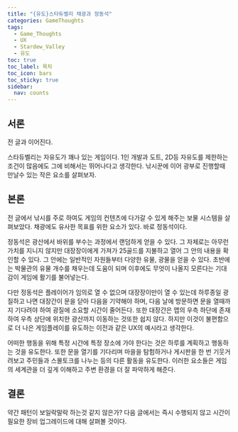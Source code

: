 ```yaml
---
title: "{유도}스타듀벨리 채광과 정동석"
categories: GameThoughts
tags:
  - Game_Thoughts
  - UX
  - Stardew_Valley
  - 유도
toc: true
toc_label: 목차
toc_icon: bars
toc_sticky: true
sidebar:
  nav: counts
---
```

## 서론
전 글과 이어진다.

스타듀벨리는 자유도가 꽤나 있는 게임이다. 1인 개발과 도트, 2D등 자유도를 제한하는 조건이 많음에도 그에 비해서는 뛰어나다고 생각한다. 낚시꾼에 이어 광부로 진행할때 만날수 있는 작은 요소를 살펴보자.

## 본론
전 글에서 낚시를 주로 하여도 게임의 컨텐츠에 다가갈 수 있게 해주는 보물 시스템을 살펴보았다. 채광에도 유사한 목표를 위한 요소가 있다. 바로 정동석이다.

정동석은 광산에서 바위를 부수는 과정에서 랜덤하게 얻을 수 있다. 그 자체로는 아무런 가치를 지니지 않지만 대장장이에게 가져가 25골드를 지불하고 열어 그 안의 내용을 확인할 수 있다. 그 안에는 일반적인 자원들부터 다양한 유물, 광물을 얻을 수 있다. 초반에는 박물관의 유물 개수를 채우는데 도움이 되며 이후에도 무엇이 나올지 모른다는 기대감이 게임에 활기를 불어넣는다.

다만 정동석은 플레이어가 임의로 열 수 없으며 대장장이만이 열 수 있는데 하루종일 광질하고 나면 대장간이 문을 닫아 다음을 기약해야 하며, 다음 날에 방문하면 문을 열때까지 기다려야 하여 광질에 소요할 시간이 줄어든다. 또한 대장간은 맵의 우측 하단에 존재하여 우측 상단에 위치한 광산까지 이동하는 것또한 쉽지 않다. 하지만 이것이 불편함으로 더 나은 게임플레이를 유도하는 이전과 같은 UX의 예시라고 생각한다.

어떠한 행동을 위해 특정 시간에 특정 장소에 가야 한다는 것은 하루를 계획하고 행동하는 것을 유도한다. 또한 문을 열기를 기다리며 마을을 탐험하거나 게시판을 한 번 기웃거려보고 주민들과 스몰토크를 나누는 등의 다른 활동을 유도한다. 이러한 요소들은 게임의 세계관을 더 깊게 이해하고 주변 환경을 더 잘 파악하게 해준다.

## 결론
약간 패턴이 보일락말락 하는것 같지 않은가? 다음 글에서는 즉시 수행되지 않고 시간이 필요한 장비 업그레이드에 대해 살펴볼 것이다.